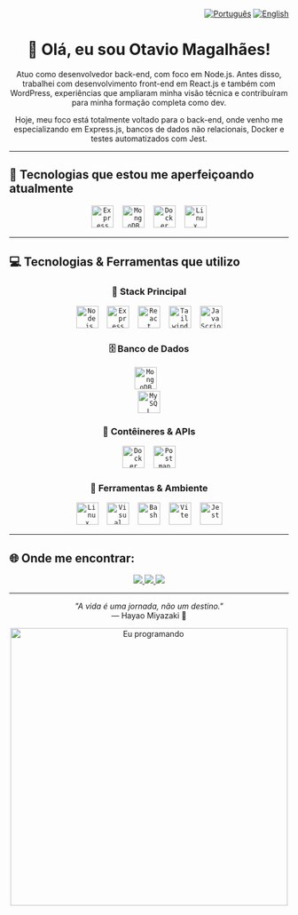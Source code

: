 <p align="right">
  <a href="./README.ptBr.md"><img src="https://img.shields.io/badge/🇧🇷 Português-blue?style=flat-square" alt="Português"/></a>
  <a href="./README.md"><img src="https://img.shields.io/badge/🇺🇸 English-blue?style=flat-square" alt="English"/></a>
</p>


<div align="center">

# 👋 Olá, eu sou Otavio Magalhães!

Atuo como desenvolvedor back-end, com foco em Node.js. Antes disso, trabalhei com desenvolvimento front-end em React.js e também com WordPress, experiências que ampliaram minha visão técnica e contribuíram para minha formação completa como dev.

Hoje, meu foco está totalmente voltado para o back-end, onde venho me especializando em Express.js, bancos de dados não relacionais, Docker e testes automatizados com Jest.

</div>

---

## 🚧 Tecnologias que estou me aperfeiçoando atualmente

<div align="center">
  <code><img src="https://cdn.jsdelivr.net/gh/devicons/devicon/icons/express/express-original.svg" width="40" title="Express"/></code>
  &nbsp;&nbsp;
  <code><img src="https://cdn.jsdelivr.net/gh/devicons/devicon/icons/mongodb/mongodb-original.svg" width="40" title="MongoDB"/></code>
  &nbsp;&nbsp;
  <code><img src="https://cdn.jsdelivr.net/gh/devicons/devicon/icons/docker/docker-original-wordmark.svg" width="40" title="Docker"/></code>
  &nbsp;&nbsp;
  <code><img src="https://cdn.jsdelivr.net/gh/devicons/devicon/icons/linux/linux-original.svg" width="40" title="Linux"/></code>
</div>

---

## 💻 Tecnologias & Ferramentas que utilizo

<div align="center">

### 🚀 Stack Principal
<code><img src="https://cdn.jsdelivr.net/gh/devicons/devicon/icons/nodejs/nodejs-original-wordmark.svg" width="40" title="Node.js"/></code>
&nbsp;&nbsp;
<code><img src="https://cdn.jsdelivr.net/gh/devicons/devicon/icons/express/express-original.svg" width="40" title="Express"/></code>
&nbsp;&nbsp;
<code><img src="https://cdn.jsdelivr.net/gh/devicons/devicon/icons/react/react-original.svg" width="40" title="React"/></code>
&nbsp;&nbsp;
<code><img src="https://cdn.jsdelivr.net/gh/devicons/devicon/icons/tailwindcss/tailwindcss-original.svg" width="40" title="Tailwind CSS"/></code>
&nbsp;&nbsp;
<code><img src="https://cdn.jsdelivr.net/gh/devicons/devicon/icons/javascript/javascript-original.svg" width="40" title="JavaScript"/></code>

### 🗄️ Banco de Dados
<code><img src="https://cdn.jsdelivr.net/gh/devicons/devicon/icons/mongodb/mongodb-original.svg" width="40" title="MongoDB"/></code>
&nbsp;&nbsp;
<code> <img src="https://cdn.jsdelivr.net/gh/devicons/devicon/icons/mysql/mysql-original.svg" width="40" title="MySQL"/></code>

### 🐳 Contêineres & APIs
<code><img src="https://cdn.jsdelivr.net/gh/devicons/devicon/icons/docker/docker-original-wordmark.svg" width="40" title="Docker"/></code>
&nbsp;&nbsp;
<code><img src="https://cdn.jsdelivr.net/gh/devicons/devicon/icons/postman/postman-original.svg" width="40" title="Postman"/></code>

### 🧰 Ferramentas & Ambiente
<code><img src="https://cdn.jsdelivr.net/gh/devicons/devicon/icons/linux/linux-original.svg" width="40" title="Linux"/></code>
&nbsp;&nbsp;
<code><img src="https://cdn.jsdelivr.net/gh/devicons/devicon/icons/vscode/vscode-original.svg" width="40" title="Visual Studio Code"/></code>
&nbsp;&nbsp;
<code><img src="https://cdn.jsdelivr.net/gh/devicons/devicon/icons/bash/bash-original.svg" width="40" title="Bash"/></code>
&nbsp;&nbsp;
<code><img src="https://cdn.jsdelivr.net/gh/devicons/devicon/icons/vitejs/vitejs-original.svg" width="40" title="Vite"/></code>
&nbsp;&nbsp;
<code><img src="https://cdn.jsdelivr.net/gh/devicons/devicon/icons/jest/jest-plain.svg" width="40" title="Jest"/></code>

</div>

---

## 🌐 Onde me encontrar:

<div align="center">
  <a href="https://discord.gg/bHgT68Seqb" target="_blank">
    <img src="https://img.shields.io/badge/Discord-7289DA?style=for-the-badge&logo=discord&logoColor=white"/>
  </a>
  <a href="mailto:otavio.magalhaes@soulasalle.com.br" target="_blank">
    <img src="https://img.shields.io/badge/Email-D14836?style=for-the-badge&logo=gmail&logoColor=white"/>
  </a>
  <a href="https://www.linkedin.com/in/otavio-magalh%C3%A3es-08b0371b1/" target="_blank">
    <img src="https://img.shields.io/badge/LinkedIn-0077B5?style=for-the-badge&logo=linkedin&logoColor=white"/>
  </a>
</div>

---

<div align="center">
  
*"A vida é uma jornada, não um destino."*  
— Hayao Miyazaki 🌸

<img alt="Eu programando" src="https://i.imgur.com/2zqmS5M.png" width="500" >
</div>
